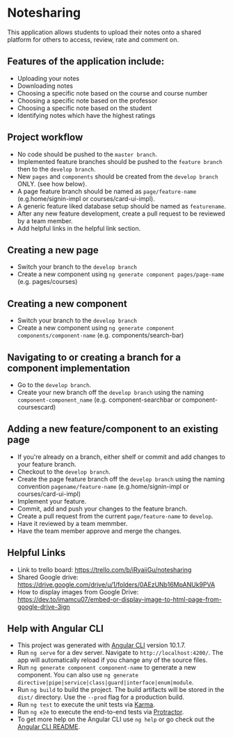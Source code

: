 # Notesharing  
This application allows students to upload their notes onto a shared platform for others to access, review, rate and comment on.  

## Features of the application include:
*	Uploading your notes
*	Downloading notes
*	Choosing a specific note based on the course and course number
*	Choosing a specific note based on the professor
*	Choosing a specific note based on the student
*	Identifying notes which have the highest ratings

## Project workflow
* No code should be pushed to the `master branch`. 
* Implemented feature branches should be pushed to the `feature branch` then to the `develop branch`.
* New `pages` and `components` should be created from the `develop branch` ONLY. (see how below).
* A page feature branch should be named as `page/feature-name` (e.g.home/signin-impl or courses/card-ui-impl).
* A generic feature liked database setup should be named as `featurename`.
* After any new feature development, create a pull request to be reviewed by a team member.
* Add helpful links in the helpful link section.

## Creating a new page
* Switch your branch to the `develop branch`
* Create a new component using `ng generate component pages/page-name` (e.g. pages/courses)

## Creating a new component
* Switch your branch to the `develop branch`
* Create a new component using `ng generate component components/component-name` (e.g. components/search-bar) 

## Navigating to or creating a branch for a component implementation
* Go to the `develop branch`.
* Create your new branch off the `develop branch` using the naming `component-component_name` (e.g. component-searchbar or component-coursescard)

## Adding a new feature/component to an existing page
* If you're already on a branch, either shelf or commit and add changes to your feature branch.
* Checkout to the `develop branch`.
* Create the page feature branch off the `develop branch` using the naming convention `pagename/feature-name` (e.g.home/signin-impl or courses/card-ui-impl)
* Implement your feature.
* Commit, add and push your changes to the feature branch.
* Create a pull request from the current `page/feature-name` to `develop`.
* Have it reviewed by a team memmber.
* Have the team member approve and merge the changes.

## Helpful Links
* Link to trello board: https://trello.com/b/iRyaiiGu/notesharing
* Shared Google drive: https://drive.google.com/drive/u/1/folders/0AEzUNb16MpANUk9PVA
* How to display images from Google Drive: https://dev.to/imamcu07/embed-or-display-image-to-html-page-from-google-drive-3ign

## Help with Angular CLI

* This project was generated with [Angular CLI](https://github.com/angular/angular-cli) version 10.1.7.  
* Run `ng serve` for a dev server. Navigate to `http://localhost:4200/`. The app will automatically reload if you change any of the source files.  
* Run `ng generate component component-name` to generate a new component. You can also use `ng generate directive|pipe|service|class|guard|interface|enum|module`.  
* Run `ng build` to build the project. The build artifacts will be stored in the `dist/` directory. Use the `--prod` flag for a production build.
* Run `ng test` to execute the unit tests via [Karma](https://karma-runner.github.io).  
* Run `ng e2e` to execute the end-to-end tests via [Protractor](http://www.protractortest.org/).  
* To get more help on the Angular CLI use `ng help` or go check out the [Angular CLI README](https://github.com/angular/angular-cli/blob/master/README.md).  
